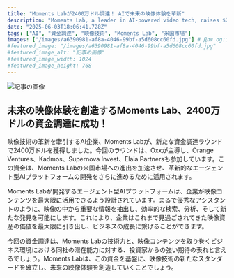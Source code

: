 ```yaml
---
title: "Moments Labが2400万ドル調達！ AIで未来の映像体験を革新"
description: "Moments Lab, a leader in AI-powered video tech, raises $24M! This funding will fuel their agent-based AI platform, enhancing video content utilization for businesses and expanding into the US market."
date: "2025-06-03T18:06:41.728Z"
tags: ["AI", "資金調達", "映像技術", "Moments Lab", "米国市場"]
images: ["/images/a6390981-af8a-4046-99bf-a5d608cc60fd.jpg"] # Для og:image
#featured_image: "/images/a6390981-af8a-4046-99bf-a5d608cc60fd.jpg"
#featured_image_alt: "記事の画像"
#featured_image_width: 1024
#featured_image_height: 768
---
```

![記事の画像](/images/a6390981-af8a-4046-99bf-a5d608cc60fd.jpg)
## 未来の映像体験を創造するMoments Lab、2400万ドルの資金調達に成功！

映像技術の革新を牽引するAI企業、Moments Labが、新たな資金調達ラウンドで2400万ドルを獲得しました。今回のラウンドは、Oxxが主導し、Orange Ventures、Kadmos、Supernova Invest、Elaia Partnersも参加しています。この資金は、Moments Labの米国市場への進出を加速させ、革新的なエージェント型AIプラットフォームの開発をさらに進めるために活用されます。

Moments Labが開発するエージェント型AIプラットフォームは、企業が映像コンテンツを最大限に活用できるよう設計されています。まるで優秀なアシスタントのように、映像の中から重要な情報を抽出し、効率的な検索、分析、そして新たな発見を可能にします。これにより、企業はこれまで見過ごされてきた映像資産の価値を最大限に引き出し、ビジネスの成長に繋げることができます。

今回の資金調達は、Moments Labの技術力と、映像コンテンツを取り巻くビジネス環境における同社の潜在能力に対する、投資家からの強い期待の表れと言えるでしょう。Moments Labは、この資金を基盤に、映像技術の新たなスタンダードを確立し、未来の映像体験を創造していくことでしょう。

